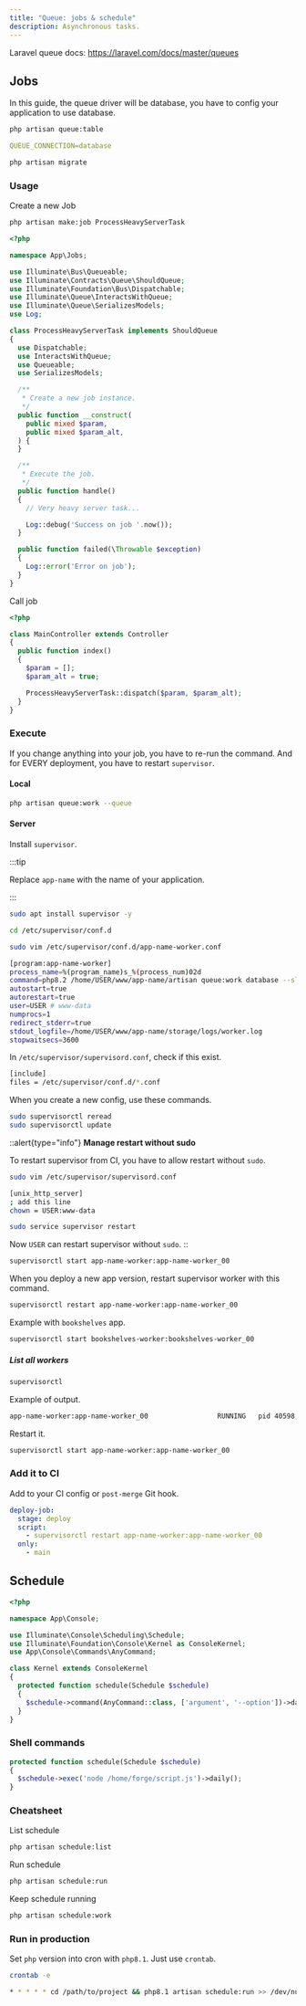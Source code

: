 ```yaml
---
title: "Queue: jobs & schedule"
description: Asynchronous tasks.
---
```


Laravel queue docs: <https://laravel.com/docs/master/queues>

## Jobs

In this guide, the queue driver will be database, you have to config your application to use database.

```sh
php artisan queue:table
```

```yaml title=".env"
QUEUE_CONNECTION=database
```

```sh
php artisan migrate
```

### Usage

Create a new Job

```sh
php artisan make:job ProcessHeavyServerTask
```

```php title="app/Jobs/ProcessHeavyServerTask.php"
<?php

namespace App\Jobs;

use Illuminate\Bus\Queueable;
use Illuminate\Contracts\Queue\ShouldQueue;
use Illuminate\Foundation\Bus\Dispatchable;
use Illuminate\Queue\InteractsWithQueue;
use Illuminate\Queue\SerializesModels;
use Log;

class ProcessHeavyServerTask implements ShouldQueue
{
  use Dispatchable;
  use InteractsWithQueue;
  use Queueable;
  use SerializesModels;

  /**
   * Create a new job instance.
   */
  public function __construct(
    public mixed $param,
    public mixed $param_alt,
  ) {
  }

  /**
   * Execute the job.
   */
  public function handle()
  {
    // Very heavy server task...

    Log::debug('Success on job '.now());
  }

  public function failed(\Throwable $exception)
  {
    Log::error('Error on job');
  }
}
```

Call job

```php title="app/Http/Controller/MainController.php"
<?php

class MainController extends Controller
{
  public function index()
  {
    $param = [];
    $param_alt = true;

    ProcessHeavyServerTask::dispatch($param, $param_alt);
  }
}
```

### Execute

If you change anything into your job, you have to re-run the command. And for EVERY deployment, you have to restart `supervisor`.

#### Local

```sh
php artisan queue:work --queue
```

#### Server

Install `supervisor`.

:::tip

Replace `app-name` with the name of your application.

:::

```sh
sudo apt install supervisor -y
```

```sh
cd /etc/supervisor/conf.d
```

```sh
sudo vim /etc/supervisor/conf.d/app-name-worker.conf
```

```sh [/etc/supervisor/conf.d/app-name-worker.conf]
[program:app-name-worker]
process_name=%(program_name)s_%(process_num)02d
command=php8.2 /home/USER/www/app-name/artisan queue:work database --sleep=3 --tries=3
autostart=true
autorestart=true
user=USER # www-data
numprocs=1
redirect_stderr=true
stdout_logfile=/home/USER/www/app-name/storage/logs/worker.log
stopwaitsecs=3600
```

In `/etc/supervisor/supervisord.conf`, check if this exist.

```sh [/etc/supervisor/supervisord.conf]
[include]
files = /etc/supervisor/conf.d/*.conf
```

When you create a new config, use these commands.

```sh
sudo supervisorctl reread
sudo supervisorctl update
```

::alert{type="info"}
**Manage restart without sudo**

To restart supervisor from CI, you have to allow restart without `sudo`.

```sh
sudo vim /etc/supervisor/supervisord.conf
```

```sh [/etc/supervisor/supervisord.conf]
[unix_http_server]
; add this line
chown = USER:www-data
```

```sh
sudo service supervisor restart
```

Now `USER` can restart supervisor without `sudo`.
::

```sh
supervisorctl start app-name-worker:app-name-worker_00
```

When you deploy a new app version, restart supervisor worker with this command.

```sh
supervisorctl restart app-name-worker:app-name-worker_00
```

Example with `bookshelves` app.

```sh
supervisorctl start bookshelves-worker:bookshelves-worker_00
```

##### List all workers

```sh
supervisorctl
```

Example of output.

```sh [output]
app-name-worker:app-name-worker_00                 RUNNING   pid 40598, uptime 0:03:30
```

Restart it.

```sh
supervisorctl start app-name-worker:app-name-worker_00
```

### Add it to CI

Add to your CI config or `post-merge` Git hook.

```yaml [.gitlab-ci.yml]
deploy-job:
  stage: deploy
  script:
    - supervisorctl restart app-name-worker:app-name-worker_00
  only:
    - main
```

## Schedule

```php [app/Console/Kernel.php]
<?php

namespace App\Console;

use Illuminate\Console\Scheduling\Schedule;
use Illuminate\Foundation\Console\Kernel as ConsoleKernel;
use App\Console\Commands\AnyCommand;

class Kernel extends ConsoleKernel
{
  protected function schedule(Schedule $schedule)
  {
    $schedule->command(AnyCommand::class, ['argument', '--option'])->daily();
  }
}
```

### Shell commands

```php [app/Console/Kernel.php]
protected function schedule(Schedule $schedule)
{
  $schedule->exec('node /home/forge/script.js')->daily();
}
```

### Cheatsheet

List schedule

```sh
php artisan schedule:list
```

Run schedule

```sh
php artisan schedule:run
```

Keep schedule running

```sh
php artisan schedule:work
```

### Run in production

Set `php` version into cron with `php8.1`. Just use `crontab`.

```sh
crontab -e
```

```sh
* * * * * cd /path/to/project && php8.1 artisan schedule:run >> /dev/null 2>&1
```
